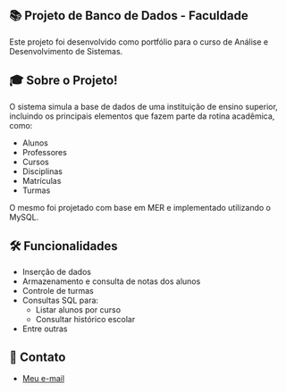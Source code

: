## 📚 Projeto de Banco de Dados - Faculdade
Este projeto foi desenvolvido como portfólio para o curso de Análise e Desenvolvimento de Sistemas.

## 🎓 Sobre o Projeto!
O sistema simula a base de dados de uma instituição de ensino superior, incluindo os principais elementos que fazem parte da rotina acadêmica, como:

- Alunos
- Professores
- Cursos
- Disciplinas
- Matrículas
- Turmas

O mesmo foi projetado com base em MER e implementado utilizando o MySQL.

## 🛠️ Funcionalidades
- Inserção de dados
- Armazenamento e consulta de notas dos alunos
- Controle de turmas
- Consultas SQL para:
  - Listar alunos por curso
  - Consultar histórico escolar
- Entre outras

## 📱 Contato 
- [Meu e-mail](mailto:danieladsouzadias@gmail.com)
